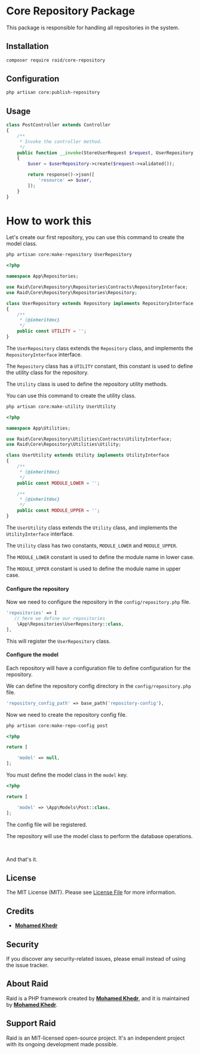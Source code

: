 # Core Repository Package

This package is responsible for handling all repositories in the system.

## Installation

``` bash
composer require raid/core-repository
```

## Configuration

``` bash
php artisan core:publish-repository
```


## Usage

``` php
class PostController extends Controller
{
    /**
     * Invoke the controller method.
     */
    public function __invoke(StoreUserRequest $request, UserRepository $userRepository): JsonResponse
    {
        $user = $userRepository->create($request->validated());

        return response()->json([
            'resource' => $user,
        ]);
    }
}
```

# How to work this

Let's create our first repository,
you can use this command to create the model class.

``` bash
php artisan core:make-repository UserRepository
```

``` php
<?php

namespace App\Repositories;

use Raid\Core\Repository\Repositories\Contracts\RepositoryInterface;
use Raid\Core\Repository\Repositories\Repository;

class UserRepository extends Repository implements RepositoryInterface
{
    /**
     * {@inheritdoc}
     */
    public const UTILITY = '';
}
```

The `UserRepository` class extends the `Repository` class, and implements the `RepositoryInterface` interface.

The `Repository` class has a `UTILITY` constant, this constant is used to define the utility class for the repository.

The `Utility` class is used to define the repository utility methods.

You can use this command to create the utility class.

``` bash
php artisan core:make-utility UserUtility
```

``` php
<?php

namespace App\Utilities;

use Raid\Core\Repository\Utilities\Contracts\UtilityInterface;
use Raid\Core\Repository\Utilities\Utility;

class UserUtility extends Utility implements UtilityInterface
{
    /**
     * {@inheritdoc}
     */
    public const MODULE_LOWER = '';

    /**
     * {@inheritdoc}
     */
    public const MODULE_UPPER = '';
}
```

The `UserUtility` class extends the `Utility` class, and implements the `UtilityInterface` interface.

The `Utility` class has two constants, `MODULE_LOWER` and `MODULE_UPPER`.

The `MODULE_LOWER` constant is used to define the module name in lower case.

The `MODULE_UPPER` constant is used to define the module name in upper case.

#### Configure the repository

Now we need to configure the repository in the `config/repository.php` file.

``` php
'repositories' => [
   // here we define our repositories
    \App\Repositories\UserRepository::class,
],
```


This will register the `UserRepository` class.

#### Configure the model

Each repository will have a configuration file to define configuration for the repository.

We can define the repository config directory in the `config/repository.php` file.

``` php
'repository_config_path' => base_path('repository-config'),
```

Now we need to create the repository config file.


``` bash
php artisan core:make-repo-config post
```

``` php
<?php

return [

    'model' => null,
];

```

You must define the model class in the `model` key.

``` php
<?php

return [

    'model' => \App\Models\Post::class,
];
```

The config file will be registered.

The repository will use the model class to perform the database operations.

<br>

And that's it.

## License

The MIT License (MIT). Please see [License File](LICENSE.md) for more information.

## Credits

- **[Mohamed Khedr](https://github.com/MohamedKhedr700)**

## Security

If you discover any security-related issues, please email
instead of using the issue tracker.

## About Raid

Raid is a PHP framework created by **[Mohamed Khedr](https://github.com/MohamedKhedr700)**,
and it is maintained by **[Mohamed Khedr](https://github.com/MohamedKhedr700)**.

## Support Raid

Raid is an MIT-licensed open-source project. It's an independent project with its ongoing development made possible.

